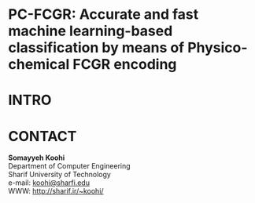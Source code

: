 # PC-FCGR: Accurate and fast machine learning-based classification by means of Physico-chemical FCGR encoding
# INTRO
# CONTACT

<b>**Somayyeh Koohi**</b> <br>
Department of Computer Engineering <br>
Sharif University of Technology <br>
e-mail: koohi@sharfi.edu <br>
WWW: http://sharif.ir/~koohi/
